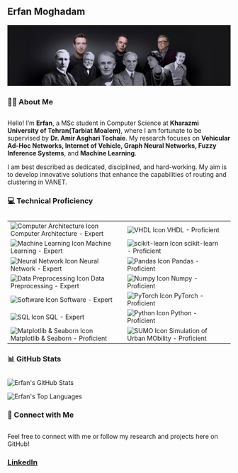 ## Erfan Moghadam

<p align="center">
  <img src="https://github.com/erfanresume/erfanresume/blob/main/wallpaper.jpg" alt="Erfan Moghadam">
</p>


### 👨‍🎓 About Me
##
Hello! I’m **Erfan**, a MSc student in Computer Science at **Kharazmi University of Tehran(Tarbiat Moalem)**, where I am fortunate to be supervised by **Dr. Amir Asghari Tochaie**. My research focuses on **Vehicular Ad-Hoc Networks, Internet of Vehicle, Graph Neural Networks, Fuzzy Inference Systems**, and **Machine Learning**.

I am best described as dedicated, disciplined, and hard-working. My aim is to develop innovative solutions that enhance the capabilities of routing and clustering in VANET.


### 💻 Technical Proficiency
##
<table>
<tr>
  <td><img src="https://img.shields.io/badge/Computer_Architecture-Expert-green" alt="Computer Architecture Icon"> Computer Architecture - Expert</td>
  <td><img src="https://img.shields.io/badge/VHDL-Proficient-blue" alt="VHDL Icon"> VHDL - Proficient</td>
</tr>
<tr>
  <td><img src="https://img.shields.io/badge/Machine_Learning-Expert-green" alt="Machine Learning Icon"> Machine Learning - Expert</td>
  <td><img src="https://img.shields.io/badge/scikit_learn-Proficient-blue" alt="scikit-learn Icon"> scikit-learn - Proficient</td>
</tr>
<tr>
  <td><img src="https://img.shields.io/badge/Neural_Network-Expert-green" alt="Neural Network Icon"> Neural Network - Expert</td>
  <td><img src="https://img.shields.io/badge/Pandas-Proficient-blue" alt="Pandas Icon"> Pandas - Proficient</td>
</tr>
<tr>
  <td><img src="https://img.shields.io/badge/Data_Preprocessing-Expert-green" alt="Data Preprocessing Icon"> Data Preprocessing - Expert</td>
  <td><img src="https://img.shields.io/badge/Numpy-Proficient-blue" alt="Numpy Icon"> Numpy - Proficient</td>
</tr>
<tr>
  <td><img src="https://img.shields.io/badge/Software-Expert-green" alt="Software Icon"> Software - Expert</td>
  <td><img src="https://img.shields.io/badge/PyTorch-Proficient-blue" alt="PyTorch Icon"> PyTorch - Proficient</td>
  
</tr>
<tr>
  <td><img src="https://img.shields.io/badge/SQL-Expert-green" alt="SQL Icon"> SQL - Expert</td>
  <td><img src="https://img.shields.io/badge/Python-Proficient-blue" alt="Python Icon"> Python - Proficient</td>
</tr>
<tr>
  <td><img src="https://img.shields.io/badge/Matplotlib_%26_Seaborn-Proficient-blue" alt="Matplotlib & Seaborn Icon"> Matplotlib & Seaborn - Proficient</td>
  <td><img src="https://img.shields.io/badge/SUMO-Proficient-blue" alt="SUMO Icon"> Simulation of Urban MObility - Proficient</td>
  <td></td>
</tr>
</table>


### 📊 GitHub Stats
##
<p align="left">
  <img src="https://github-readme-stats.vercel.app/api?username=erfanresume&show_icons=true&theme=light" alt="Erfan's GitHub Stats">
</p>
<p align="left">
  <img src="https://github-readme-stats.vercel.app/api/top-langs/?username=erfanresume&layout=compact&theme=light" alt="Erfan's Top Languages">
</p>


### 🔗 Connect with Me
##
Feel free to connect with me or follow my research and projects here on GitHub!
<p align="left">
  <h3><a href="https://linkedin.com/in/erfanmoghadam">LinkedIn</a></h3>
</p>

